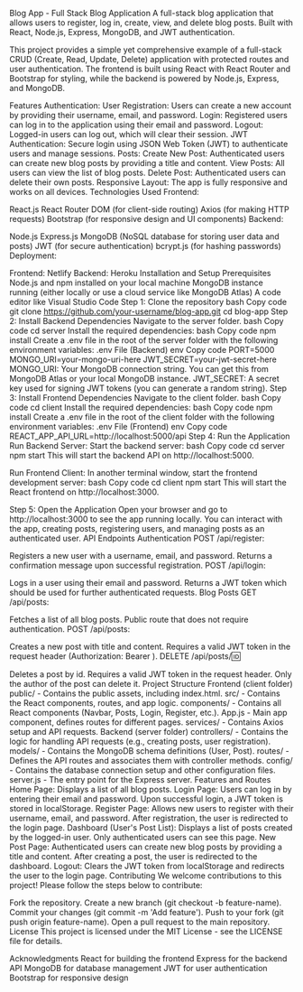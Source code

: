 Blog App - Full Stack Blog Application
A full-stack blog application that allows users to register, log in, create, view, and delete blog posts. Built with React, Node.js, Express, MongoDB, and JWT authentication.

This project provides a simple yet comprehensive example of a full-stack CRUD (Create, Read, Update, Delete) application with protected routes and user authentication. The frontend is built using React with React Router and Bootstrap for styling, while the backend is powered by Node.js, Express, and MongoDB.

Features
Authentication:
User Registration: Users can create a new account by providing their username, email, and password.
Login: Registered users can log in to the application using their email and password.
Logout: Logged-in users can log out, which will clear their session.
JWT Authentication: Secure login using JSON Web Token (JWT) to authenticate users and manage sessions.
Posts:
Create New Post: Authenticated users can create new blog posts by providing a title and content.
View Posts: All users can view the list of blog posts.
Delete Post: Authenticated users can delete their own posts.
Responsive Layout: The app is fully responsive and works on all devices.
Technologies Used
Frontend:

React.js
React Router DOM (for client-side routing)
Axios (for making HTTP requests)
Bootstrap (for responsive design and UI components)
Backend:

Node.js
Express.js
MongoDB (NoSQL database for storing user data and posts)
JWT (for secure authentication)
bcrypt.js (for hashing passwords)
Deployment:

Frontend: Netlify
Backend: Heroku
Installation and Setup
Prerequisites
Node.js and npm installed on your local machine
MongoDB instance running (either locally or use a cloud service like MongoDB Atlas)
A code editor like Visual Studio Code
Step 1: Clone the repository
bash
Copy code
git clone https://github.com/your-username/blog-app.git
cd blog-app
Step 2: Install Backend Dependencies
Navigate to the server folder.
bash
Copy code
cd server
Install the required dependencies:
bash
Copy code
npm install
Create a .env file in the root of the server folder with the following environment variables:
.env File (Backend)
env
Copy code
PORT=5000
MONGO_URI=your-mongo-uri-here
JWT_SECRET=your-jwt-secret-here
MONGO_URI: Your MongoDB connection string. You can get this from MongoDB Atlas or your local MongoDB instance.
JWT_SECRET: A secret key used for signing JWT tokens (you can generate a random string).
Step 3: Install Frontend Dependencies
Navigate to the client folder.
bash
Copy code
cd client
Install the required dependencies:
bash
Copy code
npm install
Create a .env file in the root of the client folder with the following environment variables:
.env File (Frontend)
env
Copy code
REACT_APP_API_URL=http://localhost:5000/api
Step 4: Run the Application
Run Backend Server:
Start the backend server:
bash
Copy code
cd server
npm start
This will start the backend API on http://localhost:5000.

Run Frontend Client:
In another terminal window, start the frontend development server:
bash
Copy code
cd client
npm start
This will start the React frontend on http://localhost:3000.

Step 5: Open the Application
Open your browser and go to http://localhost:3000 to see the app running locally.
You can interact with the app, creating posts, registering users, and managing posts as an authenticated user.
API Endpoints
Authentication
POST /api/register:

Registers a new user with a username, email, and password.
Returns a confirmation message upon successful registration.
POST /api/login:

Logs in a user using their email and password.
Returns a JWT token which should be used for further authenticated requests.
Blog Posts
GET /api/posts:

Fetches a list of all blog posts.
Public route that does not require authentication.
POST /api/posts:

Creates a new post with title and content.
Requires a valid JWT token in the request header (Authorization: Bearer <token>).
DELETE /api/posts/:id:

Deletes a post by id.
Requires a valid JWT token in the request header.
Only the author of the post can delete it.
Project Structure
Frontend (client folder)
public/ - Contains the public assets, including index.html.
src/ - Contains the React components, routes, and app logic.
components/ - Contains all React components (Navbar, Posts, Login, Register, etc.).
App.js - Main app component, defines routes for different pages.
services/ - Contains Axios setup and API requests.
Backend (server folder)
controllers/ - Contains the logic for handling API requests (e.g., creating posts, user registration).
models/ - Contains the MongoDB schema definitions (User, Post).
routes/ - Defines the API routes and associates them with controller methods.
config/ - Contains the database connection setup and other configuration files.
server.js - The entry point for the Express server.
Features and Routes
Home Page:
Displays a list of all blog posts.
Login Page:
Users can log in by entering their email and password.
Upon successful login, a JWT token is stored in localStorage.
Register Page:
Allows new users to register with their username, email, and password.
After registration, the user is redirected to the login page.
Dashboard (User's Post List):
Displays a list of posts created by the logged-in user.
Only authenticated users can see this page.
New Post Page:
Authenticated users can create new blog posts by providing a title and content.
After creating a post, the user is redirected to the dashboard.
Logout:
Clears the JWT token from localStorage and redirects the user to the login page.
Contributing
We welcome contributions to this project! Please follow the steps below to contribute:

Fork the repository.
Create a new branch (git checkout -b feature-name).
Commit your changes (git commit -m 'Add feature').
Push to your fork (git push origin feature-name).
Open a pull request to the main repository.
License
This project is licensed under the MIT License - see the LICENSE file for details.

Acknowledgments
React for building the frontend
Express for the backend API
MongoDB for database management
JWT for user authentication
Bootstrap for responsive design

